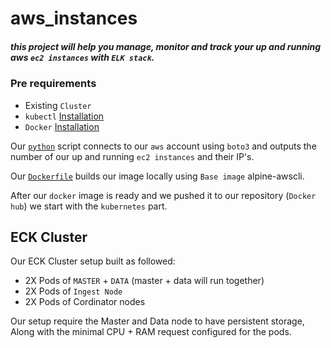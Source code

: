 #                                             **aws_instances**
##### this project will help you manage, monitor and track your up and running aws `ec2 instances` with `ELK stack`.
### Pre requirements

- Existing `Cluster` 
- `kubectl` [Installation](https://kubernetes.io/docs/tasks/tools/install-kubectl/)
- `Docker` [Installation](https://docs.docker.com/engine/install/)

Our [`python`](./app_package/ec2_instance.py) script connects to our `aws` account using `boto3` and outputs the number of our up and running `ec2 instances` and their IP's.

Our [`Dockerfile`](./app_package/Dockerfile) builds our image locally using `Base image` alpine-awscli.

After our `docker` image is ready and we pushed it to our repository (`Docker hub`) we start with the `kubernetes` part. 

## ECK Cluster

Our ECK Cluster setup built as followed:

- 2X Pods of `MASTER` + `DATA` (master + data will run together) 
- 2X Pods  of `Ingest Node`
- 2X Pods of Cordinator nodes

Our setup require the Master and Data node to have persistent storage,
Along with the minimal CPU + RAM request configured for the pods.
